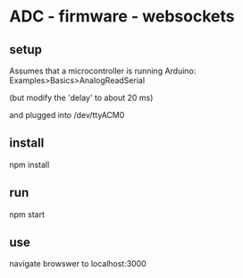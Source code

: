 # ADC - firmware - websockets


## setup

Assumes that a microcontroller is running Arduino:  Examples>Basics>AnalogReadSerial 

(but modify the 'delay' to about 20 ms)

and plugged into /dev/ttyACM0

## install

npm install 

## run

npm start

## use

navigate browswer to localhost:3000


